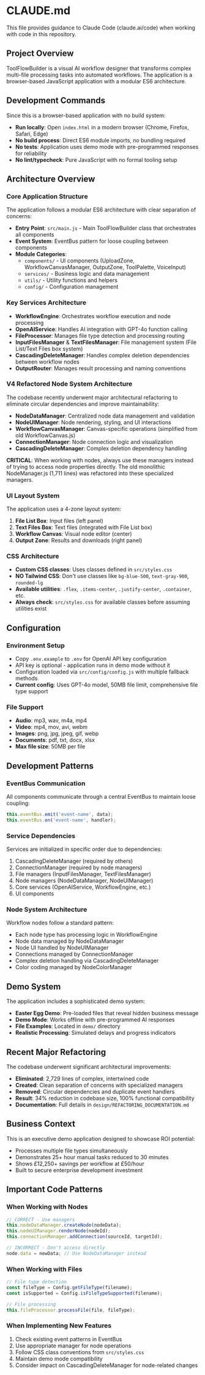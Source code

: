 # CLAUDE.md

This file provides guidance to Claude Code (claude.ai/code) when working with code in this repository.

## Project Overview

ToolFlowBuilder is a visual AI workflow designer that transforms complex multi-file processing tasks into automated workflows. The application is a browser-based JavaScript application with a modular ES6 architecture.

## Development Commands

Since this is a browser-based application with no build system:
- **Run locally**: Open `index.html` in a modern browser (Chrome, Firefox, Safari, Edge)
- **No build process**: Direct ES6 module imports, no bundling required
- **No tests**: Application uses demo mode with pre-programmed responses for reliability
- **No lint/typecheck**: Pure JavaScript with no formal tooling setup

## Architecture Overview

### Core Application Structure
The application follows a modular ES6 architecture with clear separation of concerns:

- **Entry Point**: `src/main.js` - Main ToolFlowBuilder class that orchestrates all components
- **Event System**: EventBus pattern for loose coupling between components
- **Module Categories**:
  - `components/` - UI components (UploadZone, WorkflowCanvasManager, OutputZone, ToolPalette, VoiceInput)
  - `services/` - Business logic and data management 
  - `utils/` - Utility functions and helpers
  - `config/` - Configuration management

### Key Services Architecture
- **WorkflowEngine**: Orchestrates workflow execution and node processing
- **OpenAIService**: Handles AI integration with GPT-4o function calling
- **FileProcessor**: Manages file type detection and processing routing
- **InputFilesManager** & **TextFilesManager**: File management system (File List/Text Files box system)
- **CascadingDeleteManager**: Handles complex deletion dependencies between workflow nodes
- **OutputRouter**: Manages result processing and naming conventions

### V4 Refactored Node System Architecture
The codebase recently underwent major architectural refactoring to eliminate circular dependencies and improve maintainability:

- **NodeDataManager**: Centralized node data management and validation
- **NodeUIManager**: Node rendering, styling, and UI interactions  
- **WorkflowCanvasManager**: Canvas-specific operations (simplified from old WorkflowCanvas.js)
- **ConnectionManager**: Node connection logic and visualization
- **CascadingDeleteManager**: Complex deletion dependency handling

**CRITICAL**: When working with nodes, always use these managers instead of trying to access node properties directly. The old monolithic NodeManager.js (1,711 lines) was refactored into these specialized managers.

### UI Layout System
The application uses a 4-zone layout system:
1. **File List Box**: Input files (left panel)
2. **Text Files Box**: Text files (integrated with File List box)  
3. **Workflow Canvas**: Visual node editor (center)
4. **Output Zone**: Results and downloads (right panel)

### CSS Architecture
- **Custom CSS classes**: Uses classes defined in `src/styles.css`
- **NO Tailwind CSS**: Don't use classes like `bg-blue-500`, `text-gray-900`, `rounded-lg`
- **Available utilities**: `.flex`, `.items-center`, `.justify-center`, `.container`, etc.
- **Always check**: `src/styles.css` for available classes before assuming utilities exist

## Configuration

### Environment Setup
- Copy `.env.example` to `.env` for OpenAI API key configuration
- API key is optional - application runs in demo mode without it
- Configuration loaded via `src/config/config.js` with multiple fallback methods
- **Current config**: Uses GPT-4o model, 50MB file limit, comprehensive file type support

### File Support
- **Audio**: mp3, wav, m4a, mp4
- **Video**: mp4, mov, avi, webm
- **Images**: png, jpg, jpeg, gif, webp  
- **Documents**: pdf, txt, docx, xlsx
- **Max file size**: 50MB per file

## Development Patterns

### EventBus Communication
All components communicate through a central EventBus to maintain loose coupling:
```javascript
this.eventBus.emit('event-name', data);
this.eventBus.on('event-name', handler);
```

### Service Dependencies
Services are initialized in specific order due to dependencies:
1. CascadingDeleteManager (required by others)
2. ConnectionManager (required by node managers)
3. File managers (InputFilesManager, TextFilesManager)
4. Node managers (NodeDataManager, NodeUIManager) 
5. Core services (OpenAIService, WorkflowEngine, etc.)
6. UI components

### Node System Architecture
Workflow nodes follow a standard pattern:
- Each node type has processing logic in WorkflowEngine
- Node data managed by NodeDataManager
- Node UI handled by NodeUIManager  
- Connections managed by ConnectionManager
- Complex deletion handling via CascadingDeleteManager
- Color coding managed by NodeColorManager

## Demo System

The application includes a sophisticated demo system:
- **Easter Egg Demo**: Pre-loaded files that reveal hidden business message
- **Demo Mode**: Works offline with pre-programmed AI responses
- **File Examples**: Located in `demo/` directory
- **Realistic Processing**: Simulated delays and progress indicators

## Recent Major Refactoring

The codebase underwent significant architectural improvements:
- **Eliminated**: 2,729 lines of complex, intertwined code
- **Created**: Clean separation of concerns with specialized managers  
- **Removed**: Circular dependencies and duplicate event handlers
- **Result**: 34% reduction in codebase size, 100% functional compatibility
- **Documentation**: Full details in `design/REFACTORING_DOCUMENTATION.md`

## Business Context

This is an executive demo application designed to showcase ROI potential:
- Processes multiple file types simultaneously
- Demonstrates 25+ hour manual tasks reduced to 30 minutes
- Shows £12,250+ savings per workflow at £50/hour
- Built to secure enterprise development investment

## Important Code Patterns

### When Working with Nodes
```javascript
// CORRECT - Use managers
this.nodeDataManager.createNode(nodeData);
this.nodeUIManager.renderNode(nodeId);
this.connectionManager.addConnection(sourceId, targetId);

// INCORRECT - Don't access directly
node.data = newData; // Use NodeDataManager instead
```

### When Working with Files
```javascript
// File type detection
const fileType = Config.getFileType(filename);
const isSupported = Config.isFileTypeSupported(filename);

// File processing
this.fileProcessor.processFile(file, fileType);
```

### When Implementing New Features
1. Check existing event patterns in EventBus
2. Use appropriate manager for node operations
3. Follow CSS class conventions from `src/styles.css`
4. Maintain demo mode compatibility
5. Consider impact on CascadingDeleteManager for node-related changes